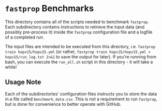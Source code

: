 # `fastprop` Benchmarks

This directory contains all of the scripts needed to benchmark `fastprop`.
Each subdirectory contains instructions to retrieve the input data (and possibly pre-process it) inside the `fastprop` configuration file and a logfile of a completed run.

The input files are intended to be executed from this directory, i.e. `fastprop train hopv15/hopv15.yml` (or rather, `fastprop train hopv15/hopv15.yml > hopv15/run_log.txt 2>&1` to save the output for later).
If you're running from bash, you can execute the `run_all.sh` script in this directory - it will take a while!

## Usage Note
Each of the subdirectories' configuration files instructs you to store the data in a file called `benchmark_data.csv`.
This is _not_ a requirement to run `fastprop`, but is done for convenience to better operate with GitHub.
